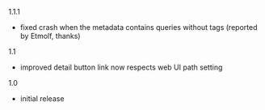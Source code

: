 1.1.1

- fixed crash when the metadata contains queries without tags (reported by Etmolf, thanks)

1.1

- improved detail button link now respects web UI path setting

1.0

- initial release